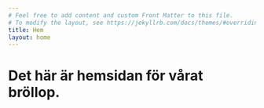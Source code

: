 ```yaml
---
# Feel free to add content and custom Front Matter to this file.
# To modify the layout, see https://jekyllrb.com/docs/themes/#overriding-theme-defaults
title: Hem
layout: home
---
```

# Det här är hemsidan för vårat bröllop.